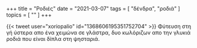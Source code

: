 +++
title = "Ροδιές"
date = "2021-03-07"
tags = [ "δένδρα", "ροδιά" ]
topics = [ "" ]
+++

{{< tweet user="xoriopalio" id="1368606195351752704" >}}
Φύτευση στη γή ύστερα απο ένα χειμώνα σε γλάστρα, δυο κωλόριζων απο την γλυκιά ροδιά που είναι δίπλα στη ψησταριά.
